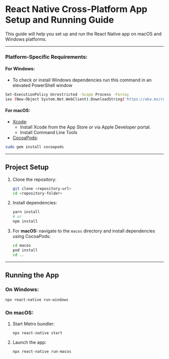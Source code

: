 # React Native Cross-Platform App Setup and Running Guide

This guide will help you set up and run the React Native app on macOS and Windows platforms.

---

### Platform-Specific Requirements:

#### For Windows:

- To check or install Windows dependencies run this command in an elevated PowerShell window

```bash
Set-ExecutionPolicy Unrestricted -Scope Process -Force;
iex (New-Object System.Net.WebClient).DownloadString('https://aka.ms/rnw-vs2022-deps.ps1');

```

#### For macOS:

- [Xcode](https://developer.apple.com/xcode/):
  - Install Xcode from the App Store or via Apple Developer portal.
  - Install Command Line Tools
- [CocoaPods](https://cocoapods.org/):

```bash
sudo gem install cocoapods
```

---

## Project Setup

1. Clone the repository:

   ```bash
   git clone <repository-url>
   cd <repository-folder>
   ```

2. Install dependencies:

   ```bash
   yarn install
   # or
   npm install
   ```

3. For **macOS:** navigate to the `macos` directory and install dependencies using CocoaPods:
   ```bash
   cd macos
   pod install
   cd ..
   ```

---

## Running the App

### On Windows:

```bash
npx react-native run-windows
```

### On macOS:

1. Start Metro bundler:

   ```bash
   npx react-native start
   ```

2. Launch the app:
   ```bash
   npx react-native run-macos
   ```
